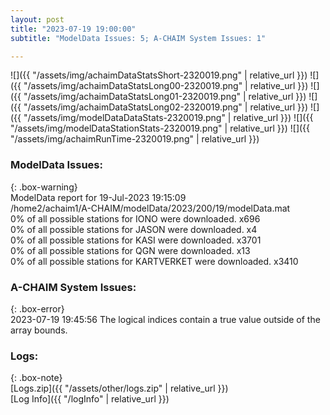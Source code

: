 ```yaml
---
layout: post
title: "2023-07-19 19:00:00"
subtitle: "ModelData Issues: 5; A-CHAIM System Issues: 1"

---
```


![]({{ "/assets/img/achaimDataStatsShort-2320019.png" | relative_url }})
![]({{ "/assets/img/achaimDataStatsLong00-2320019.png" | relative_url }})
![]({{ "/assets/img/achaimDataStatsLong01-2320019.png" | relative_url }})
![]({{ "/assets/img/achaimDataStatsLong02-2320019.png" | relative_url }})
![]({{ "/assets/img/modelDataDataStats-2320019.png" | relative_url }})
![]({{ "/assets/img/modelDataStationStats-2320019.png" | relative_url }})
![]({{ "/assets/img/achaimRunTime-2320019.png" | relative_url }})


### ModelData Issues:  
  
{: .box-warning}  
 ModelData report for 19-Jul-2023 19:15:09   
 /home2/achaim1/A-CHAIM/modelData/2023/200/19/modelData.mat   
 0% of all possible stations for IONO were downloaded. x696   
 0% of all possible stations for JASON were downloaded. x4   
 0% of all possible stations for KASI were downloaded. x3701   
 0% of all possible stations for QGN were downloaded. x13   
 0% of all possible stations for KARTVERKET were downloaded. x3410   
  
### A-CHAIM System Issues:  
  
{: .box-error}  
2023-07-19 19:45:56 The logical indices contain a true value outside of the array bounds.  

### Logs:  
  
{: .box-note}  
[Logs.zip]({{ "/assets/other/logs.zip" | relative_url }})  
[Log Info]({{ "/logInfo" | relative_url }})  
